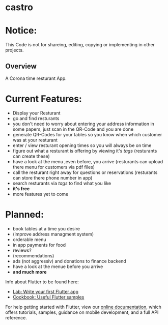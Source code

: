 # castro

# Notice: 
This Code is not for shareing, editing, copying or implementing in other projects.

## Overview 
A Corona time resturant App.

# Current Features:
 - Display your Resturant
 - go and find resturants
 - you don't need to worry about entering your address information in some papers, just scan in the QR-Code and you are done
 - generate QR-Codes for your tables so you know when which customer was at your resturant
 - enter / view resturant opening times so you will always be on time
 - figure out what a resturant is offering by viewing it's *tags* (resturants can create these)
 - have a look at the menu ,even before, you arrive (resturants can upload there menu for customers via pdf files)
 - call the resturant right away for questions or reservations (resturants can store there phone number in app)
 - search resturants via *tags* to find what you like
 - **it's free**
 - more features yet to come
 
# Planned:
 - book tables at a time you desire
 - (improve address managment system)
 - orderable menu
 - in app payments for food
 - reviews?
 - (recommendations)
 - ads (not aggressiv) and donations to finance backend
 - have a look at the menue before you arrive 
 - **and much more**
 
Info about Flutter to be found here:
- [Lab: Write your first Flutter app](https://flutter.dev/docs/get-started/codelab)
- [Cookbook: Useful Flutter samples](https://flutter.dev/docs/cookbook)

For help getting started with Flutter, view our
[online documentation](https://flutter.dev/docs), which offers tutorials,
samples, guidance on mobile development, and a full API reference.
